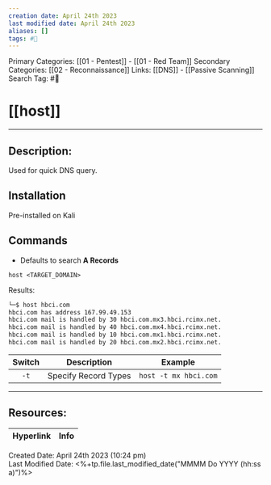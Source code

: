 ```yaml
---
creation date: April 24th 2023
last modified date: April 24th 2023
aliases: []
tags: #🧰
---
```


Primary Categories: [[01 - Pentest]] - [[01 - Red Team]]
Secondary Categories:  [[02 - Reconnaissance]]
Links: [[DNS]] - [[Passive Scanning]]
Search Tag: #🧰  

# [[host]]  
___

## Description:
Used for quick DNS query.

## Installation
Pre-installed on Kali

## Commands
- Defaults to search **A Records**
```
host <TARGET_DOMAIN>
```
Results:
```bash
└─$ host hbci.com  
hbci.com has address 167.99.49.153
hbci.com mail is handled by 30 hbci.com.mx3.hbci.rcimx.net.
hbci.com mail is handled by 40 hbci.com.mx4.hbci.rcimx.net.
hbci.com mail is handled by 10 hbci.com.mx1.hbci.rcimx.net.
hbci.com mail is handled by 20 hbci.com.mx2.hbci.rcimx.net.
```


| Switch | Description | Example |
|:------:|:-----------:|:-------:|
|  `-t`  | Specify Record Types            | `host -t mx hbci.com`        |






___

## Resources:

| Hyperlink | Info |
| --------- | ---- |


Created Date: April 24th 2023 (10:24 pm)  
Last Modified Date: <%+tp.file.last_modified_date("MMMM Do YYYY (hh:ss a)")%>
